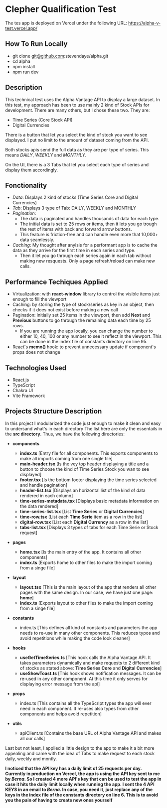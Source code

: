 # Clepher Qualification Test

The tes app is deployed on Vercel under the following URL: https://alpha-v-test.vercel.app/

## How To Run Locally

- git clone git@github.com:stevendaye/alpha.git
- cd alpha
- npm install
- npm run dev

## Description

This technical test uses the Alpha Vantage API to display a large dataset.
In this test, my approach has been to use mainly 2 kind of Stock APIs for development. There are many others, but I chose these two. They are:

- Time Series (Core Stock API)
- Digital Currencies

There is a button that let you select the kind of stock you want to see displayed. I put no limit to the amount of dataset coming from the API.

Both stocks apis send the full data as they are per type of series. This means _DAILY_, _WEEKLY_ and _MONTHLY_.

On the UI, there is a 3 Tabs that let you select each type of series and display them accordingly.

## Fonctionality

- _Data_: Displays 2 kind of stocks (Time Series Core and Digital Currencies)
- _Tab_: Displays 3 type of Tab: DAILY, WEEKLY and MONTHLY
- _Pagination_:
  - The data is paginated and handles thousands of data for each type.
  - The initial data is set to 25 rows or items, then it lets you go trough the rest of items with back and forward arrow buttons.
  - This feature is friction-free and can handle even more that 10,000+ data seamlessly.
- _Caching_: My thought after anylsis for a performant app is to cache the data as they arrive for the first time in each series and type.
  - Then it let you go through each series again in each tab without making new resquests. Only a page refresh/reload can make new calls.

## Performance Techiques Applied

- Virtualization: with **react-window** library to control the visible items just enough to fill the viewport
- Caching: by storing the type of stock/series as key in an object, then checks if it does not exist before making a new call
- Pagination: initially set 25 items in the viewport, then add **Next** and **Previous** buttons to go through the remaining data each time by 25 rows.
  - If you are running the app locally, you can change the number to either 10, 40, 100 or any number to see it reflect in the viewport. This can be done in the index file of constants directory on line 95.
- React's **memo()** hook: to prevent unnecessary update if component's props does not change

## Technologies Used

- React.js
- TypeScript
- Chakra UI
- Vite Framework

## Projects Structure Description

In this project I modularized the code just enough to make it clean and easy to undersand what's in each directory
The list here are only the essentails in the **src directory**. Thus, we have the following directories:

- **components**

  - **index.ts** [Entry file for all components. This exports components to make all imports coming from one single file]
  - **main-header.tsx** [Is the vey top header displaying a title and a button to choose the kind of Time Series Stock you wan to see displayed]
  - **footer.tsx** [Is the bottom footer displaying the time series selected and handle pagination]
  - **header-list.tsx** [Displays an horizontal list of the kind of data rendered in each column]
  - **time-series-metadata.tsx** [Displays basic metadata information on the data rendered]
  - **time-series-list.tsx** [List **Time Series** or **Digital Currencies**]
  - **time-row.tsx** [List each **Time Serie** item as a row in the list]
  - **digital-row.tsx** [List each **Digital Currency** as a row in the list]
  - **tabs-list.tsx** [Displays 3 types of tabs for each Time Serie or Stock request]

- **pages**

  - **home.tsx** [Is the main entry of the app. It contains all other components]
  - **index.ts** [Exports home to other files to make the import coming from a singe file]

- **layout**

  - **layout.tsx** [This is the main layout of the app that renders all other pages with the same design. In our case, we have just one page: **home**]
  - **index.ts** [Exports layout to other files to make the import coming from a singe file]

- **constants**

  - index.ts [This defines all kind of constants and parameters the app needs to re-use in many other components. This reduces typos and avoid repetitions while making the code look cleaner]

- **hooks**

  - **useGetTimeSeries.ts** [This hook calls the Alpha Vantage API. It takes parameters dynamically and make requests to 2 different kind of stocks as stated above: **Time Series Core** and **Digital Currencies**]
  - **useShowToast.ts** [This hook shows notification messages. It can be re-used in any other component. At this time it only serves for displaying error message from the api]

- **props**

  - index.ts [This contains all the TypeScript types the app will ever need in each component. It re-uses also types from other components and helps avoid repetition]

- **utils**
  - apiClient.ts [Contains the base URL of Alpha Vantage API and makes all our calls]

Last but not least, I applied a little design to the app to make it a bit more appealing and came with the idea of Tabs to make request to each stock daily, weekly and montly.

**I noticed that the API key has a daily limit of 25 requests per day. Currently in production on Vercel, the app is using the API key sent to me by _Berna_. So I created 4 more API's key that can be used to test the app in case it hits the daily limit locally when running the app. I sent the 4 API KEYS in an email to _Berna_. In case, you need it, just replace any of the keys in the index file of the constants directory on line 6. This is to avoid you the pain of having to create new ones yourself**
